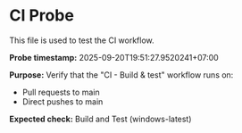 # CI Probe

This file is used to test the CI workflow.

**Probe timestamp:** 2025-09-20T19:51:27.9520241+07:00

**Purpose:** Verify that the "CI - Build & test" workflow runs on:
- Pull requests to main
- Direct pushes to main

**Expected check:** Build and Test (windows-latest)
